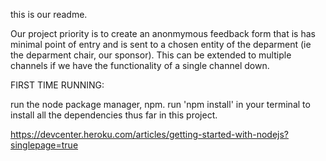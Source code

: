 this is our readme. 

Our project priority is to create an anonmymous feedback form that is has minimal point of entry and is sent to a chosen entity of the deparment (ie the deparment chair, our sponsor). This can be extended to multiple channels if we have the functionality of a single channel down. 


FIRST TIME RUNNING:

run the node package manager, npm. run 'npm install' in your terminal to install all the dependencies thus far in this project. 


https://devcenter.heroku.com/articles/getting-started-with-nodejs?singlepage=true